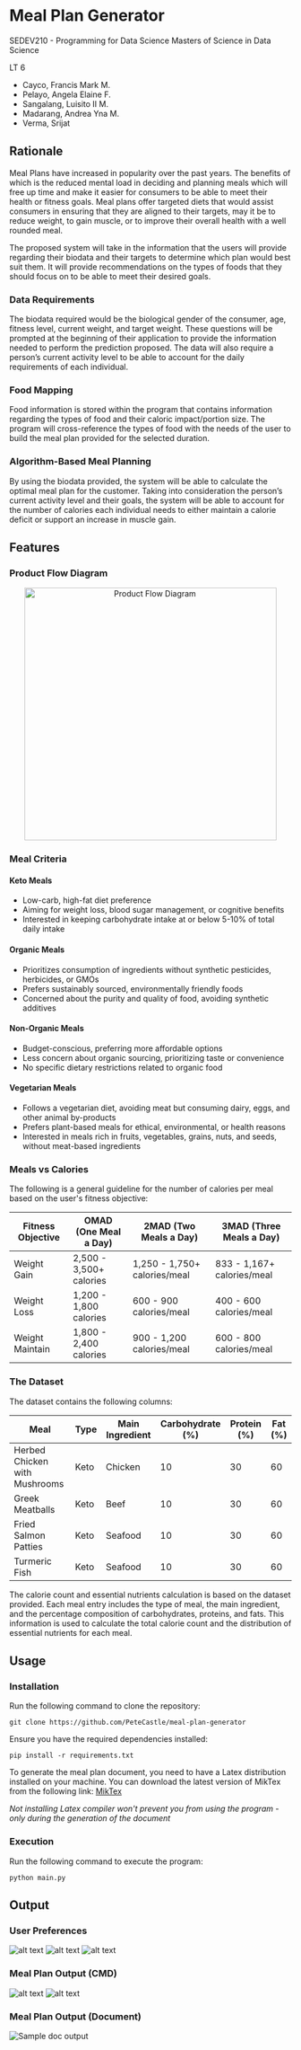 # Meal Plan Generator

SEDEV210 - Programming for Data Science
Masters of Science in Data Science

LT 6
- Cayco, Francis Mark M.
- Pelayo, Angela Elaine F.
- Sangalang, Luisito II M.
- Madarang, Andrea Yna M.
- Verma, Srijat

## Rationale
Meal Plans have increased in popularity over the past years. The benefits of which is the reduced 
mental load in deciding and planning meals which will free up time and make it easier for consumers 
to be able to meet their health or fitness goals. Meal plans offer targeted diets that would assist 
consumers in ensuring that they are aligned to their targets, may it be to reduce weight, to gain 
muscle, or to improve their overall health with a well rounded meal. 

The proposed system will take in the information that the users will provide regarding their biodata 
and their targets to determine which plan would best suit them. It will provide recommendations on the 
types of foods that they should focus on to be able to meet their desired goals.

### Data Requirements
The biodata required would be the biological gender of the consumer, age, fitness level, current weight, and target weight. These questions will be prompted at the beginning of their application to provide the information needed to perform the prediction proposed. The data will also require a person’s current activity level to be able to account for the daily requirements of each individual.

### Food Mapping
Food information is stored within the program that contains information regarding the types of food and their caloric impact/portion size. The program will cross-reference the types of food with the needs of the user to build the meal plan provided for the selected duration.

### Algorithm-Based Meal Planning
By using the biodata provided, the system will be able to calculate the optimal meal plan for the customer. Taking into consideration the person’s current activity level and their goals, the system will be able to account for the number of calories each individual needs to either maintain a calorie deficit or support an increase in muscle gain.

## Features
### Product Flow Diagram
<div style="text-align: center;">
  <img src="docs/meal_planner_flowchart.png" alt="Product Flow Diagram" width="450" />
</div>

### Meal Criteria
#### Keto Meals
- Low-carb, high-fat diet preference
- Aiming for weight loss, blood sugar management, or cognitive benefits
- Interested in keeping carbohydrate intake at or below 5-10% of total daily intake
#### Organic Meals
- Prioritizes consumption of ingredients without synthetic pesticides, herbicides, or GMOs
- Prefers sustainably sourced, environmentally friendly foods
- Concerned about the purity and quality of food, avoiding synthetic additives
#### Non-Organic Meals
- Budget-conscious, preferring more affordable options
- Less concern about organic sourcing, prioritizing taste or convenience
- No specific dietary restrictions related to organic food
#### Vegetarian Meals
- Follows a vegetarian diet, avoiding meat but consuming dairy, eggs, and other animal by-products
- Prefers plant-based meals for ethical, environmental, or health reasons
- Interested in meals rich in fruits, vegetables, grains, nuts, and seeds, without meat-based ingredients

### Meals vs Calories
The following is a general guideline for the number of calories per meal based on the user's fitness objective:

| Fitness Objective | OMAD (One Meal a Day) | 2MAD (Two Meals a Day) | 3MAD (Three Meals a Day) |
|-------------------|-----------------------|------------------------|--------------------------|
| Weight Gain       | 2,500 - 3,500+ calories | 1,250 - 1,750+ calories/meal | 833 - 1,167+ calories/meal |
| Weight Loss       | 1,200 - 1,800 calories | 600 - 900 calories/meal | 400 - 600 calories/meal |
| Weight Maintain   | 1,800 - 2,400 calories | 900 - 1,200 calories/meal | 600 - 800 calories/meal |

### The Dataset
The dataset contains the following columns:

| Meal                | Type  | Main Ingredient | Carbohydrate (%) | Protein (%) | Fat (%) |
|---------------------|-------|-----------------|------------------|-------------|---------|
| Herbed Chicken with Mushrooms | Keto  | Chicken         | 10               | 30          | 60      |
| Greek Meatballs     | Keto  | Beef            | 10               | 30          | 60      |
| Fried Salmon Patties| Keto  | Seafood         | 10               | 30          | 60      |
| Turmeric Fish       | Keto  | Seafood         | 10               | 30          | 60      |

The calorie count and essential nutrients calculation is based on the dataset provided. Each meal entry includes the type of meal, the main ingredient, and the percentage composition of carbohydrates, proteins, and fats. This information is used to calculate the total calorie count and the distribution of essential nutrients for each meal.

## Usage
### Installation
Run the following command to clone the repository:

```git clone https://github.com/PeteCastle/meal-plan-generator```

Ensure you have the required dependencies installed:

```pip install -r requirements.txt```

To generate the meal plan document, you need to have a Latex distribution installed on your machine. You can download the latest version of MikTex from the following link: [MikTex](https://miktex.org/download)

*Not installing Latex compiler won't prevent you from using the program - only during the generation of the document*

### Execution
Run the following command to execute the program:

```python main.py```

## Output
### User Preferences
![alt text](docs/image.png)
![alt text](docs/image-1.png)
![alt text](docs/image-2.png)

### Meal Plan Output (CMD)
![alt text](docs/image-3.png)
![alt text](docs/image-4.png)
### Meal Plan Output (Document)
![Sample doc output](docs/sample_doc_output.png)